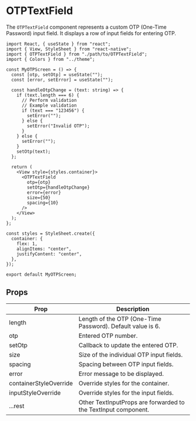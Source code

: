 # OTPTextField

The `OTPTextField` component represents a custom OTP (One-Time Password) input field. It displays a row of input fields for entering OTP.

```tsx
import React, { useState } from "react";
import { View, StyleSheet } from "react-native";
import { OTPTextField } from "./path/to/OTPTextField";
import { Colors } from "../theme";

const MyOTPScreen = () => {
  const [otp, setOtp] = useState("");
  const [error, setError] = useState("");

  const handleOtpChange = (text: string) => {
    if (text.length === 6) {
      // Perform validation
      // Example validation
      if (text === "123456") {
        setError("");
      } else {
        setError("Invalid OTP");
      }
    } else {
      setError("");
    }
    setOtp(text);
  };

  return (
    <View style={styles.container}>
      <OTPTextField
        otp={otp}
        setOtp={handleOtpChange}
        error={error}
        size={50}
        spacing={10}
      />
    </View>
  );
};

const styles = StyleSheet.create({
  container: {
    flex: 1,
    alignItems: "center",
    justifyContent: "center",
  },
});

export default MyOTPScreen;
```

## Props

| Prop                   | Description                                                    |
| ---------------------- | -------------------------------------------------------------- |
| length                 | Length of the OTP (One-Time Password). Default value is 6.     |
| otp                    | Entered OTP number.                                            |
| setOtp                 | Callback to update the entered OTP.                            |
| size                   | Size of the individual OTP input fields.                       |
| spacing                | Spacing between OTP input fields.                              |
| error                  | Error message to be displayed.                                 |
| containerStyleOverride | Override styles for the container.                             |
| inputStyleOverride     | Override styles for the input fields.                          |
| ...rest                | Other TextInputProps are forwarded to the TextInput component. |
